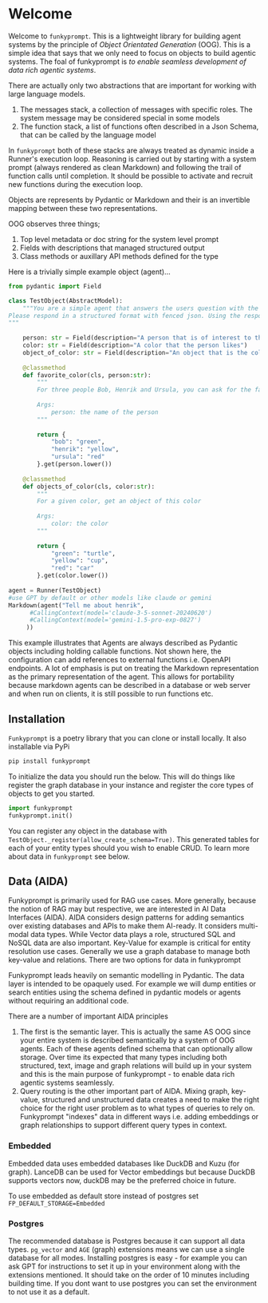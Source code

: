 # Welcome

Welcome to `funkyprompt`. This is a lightweight library for building agent systems by the principle of _Object Orientated Generation_ (OOG).
This is a simple idea that says that we only need to focus on objects to build agentic systems. The foal of funkyprompt is _to enable seamless development of data rich agentic systems_.


There are actually only two abstractions that are important for working with large language models.

1. The messages stack, a collection of messages with specific roles. The system message may be considered special in some models
2. The function stack, a list of functions often described in a Json Schema, that can be called by the language model

In `funkyprompt` both of these stacks are always treated as dynamic inside a Runner's execution loop. 
Reasoning is carried out by starting with a system prompt (always rendered as clean Markdown) and following the trail of function calls until completion. It should be possible to activate and recruit new functions during the execution loop.

Objects are represents by Pydantic or Markdown and their is an invertible mapping between these two representations. 

OOG observes three things;

1. Top level metadata or doc string for the system level prompt
2. Fields with descriptions that managed structured output
3. Class methods or auxillary API methods defined for the type


Here is a trivially simple example object (agent)...

```python
from pydantic import Field

class TestObject(AbstractModel):
    """You are a simple agent that answers the users question with the help of functions. 
Please respond in a structured format with fenced json. Using the response format provided
"""
             
    person: str = Field(description="A person that is of interest to the user")
    color: str = Field(description="A color that the person likes")
    object_of_color: str = Field(description="An object that is the color of the persons favorite color")
        
    @classmethod
    def favorite_color(cls, person:str):
        """
        For three people Bob, Henrik and Ursula, you can ask for the favorite color and get an answer 
        
        Args:
            person: the name of the person
        """
        
        return {
            "bob": "green",
            "henrik": "yellow",
            "ursula": "red"
        }.get(person.lower())
    
    @classmethod
    def objects_of_color(cls, color:str):
        """
        For a given color, get an object of this color
        
        Args:
            color: the color
        """
        
        return {
            "green": "turtle",
            "yellow": "cup",
            "red": "car"
        }.get(color.lower())
    
agent = Runner(TestObject)
#use GPT by default or other models like claude or gemini
Markdown(agent("Tell me about henrik",
      #CallingContext(model='claude-3-5-sonnet-20240620')
      #CallingContext(model='gemini-1.5-pro-exp-0827')
     ))
```

This example illustrates that Agents are always described as Pydantic objects including holding callable functions. Not shown here, the configuration can add references to external functions i.e. OpenAPI endpoints. A lot of emphasis is put on treating the Markdown representation as the primary representation of the agent. This allows for portability because markdown agents can be described in a database or web server and when run on clients, it is still possible to run functions etc. 

## Installation

`Funkyprompt` is a poetry library that you can clone or install locally. It also installable via PyPi

```bash
pip install funkyprompt
```

To initialize the data you should run the below. This will do things like register the graph database in your instance and register the core types of objects to get you started. 

```python
import funkyprompt
funkyprompt.init()
```

You can register any object in the database with `TestObject._register(allow_create_schema=True)`. This generated tables for each of your entity types should you wish to enable CRUD. To learn more about data in `funkyprompt` see below.

## Data (AIDA)

Funkyprompt is primarily used for RAG use cases. More generally, because the notion of RAG may but respective, we are interested in AI Data Interfaces (AIDA). AIDA considers design patterns for adding semantics over existing databases and APIs to make them AI-ready. It considers multi-modal data types. While Vector data plays a role, structured SQL and NoSQL data are also important. Key-Value for example is critical for entity resolution use cases. Generally we use a graph database to manage both key-value and relations. There are two options for data in funkyprompt

Funkyprompt leads heavily on semantic modelling in Pydantic. The data layer is intended to be opaquely used. For example we will dump entities or search entities using the schema defined in pydantic models or agents without requiring an additional code.

There are a number of important AIDA principles

1. The first is the semantic layer. This is actually the same AS OOG since your entire system is described semantically by a system of OOG agents. Each of these agents defined schema that can optionally allow storage. Over time its expected that many types including both structured, text, image and graph relations will build up in your system and this is the main purpose of funkyprompt - to enable data rich agentic systems seamlessly. 
2. Query routing is the other important part of AIDA. Mixing graph, key-value, structured and unstructured data creates a need to make the right choice for the right user problem as to what types of queries to rely on. Funkyprompt "indexes" data in different ways i.e. adding embeddings or graph relationships to support different query types in context.


### Embedded

Embedded data uses embedded databases like DuckDB and Kuzu (for graph). LanceDB can be used for Vector embeddings but because DuckDB supports vectors now, duckDB may be the preferred choice in future. 

To use embedded as default store instead of postgres set `FP_DEFAULT_STORAGE=Embedded`

### Postgres

The recommended database is Postgres because it can support all data types. `pg_vector` and `AGE` (graph) extensions means we can use a single database for all modes. Installing postgres is easy - for example you can ask GPT for instructions to set it up in your environment along with the extensions mentioned. It should take on the order of 10 minutes including building time. If you dont want to use postgres you can set the environment to not use it as a default.



